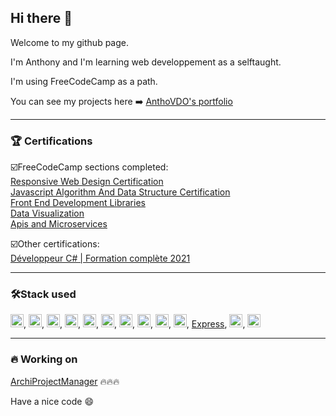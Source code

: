 ## Hi there 👋  

Welcome to my github page.  

I'm Anthony and I'm learning web developpement as a selftaught.

I'm using FreeCodeCamp as a path.

You can see my projects here ➡️ [AnthoVDO's portfolio](https://anthovdo-portfolio.vercel.app/)  
  
___  
### 🏆 Certifications   

☑️FreeCodeCamp sections completed:   
[Responsive Web Design Certification](https://www.freecodecamp.org/certification/anthovdo/responsive-web-design)  
[Javascript Algorithm And Data Structure Certification](https://www.freecodecamp.org/certification/anthovdo/javascript-algorithms-and-data-structures)  
[Front End Development Libraries](https://www.freecodecamp.org/certification/anthovdo/front-end-libraries)  
[Data Visualization](https://www.freecodecamp.org/certification/anthovdo/data-visualization)  
[Apis and Microservices](https://www.freecodecamp.org/certification/anthovdo/apis-and-microservices)

☑️Other certifications:  
[Développeur C# | Formation complète 2021](https://www.udemy.com/certificate/UC-4cdc0d83-6f14-4e59-9153-dacaf5a56cb6/)
  
___  
  
### 🛠️Stack used   
<a href="https://www.w3.org/TR/html5/" title="HTML5"><img src="https://github.com/get-icon/geticon/raw/master/icons/html-5.svg" alt="HTML5" width="21px" height="21px"></a>,
<a href="https://jquery.com/" title="jQuery"><img src="https://github.com/get-icon/geticon/raw/master/icons/jquery-icon.svg" alt="jQuery" width="21px" height="21px"></a>,
<a href="https://www.w3.org/TR/CSS/" title="CSS3"><img src="https://github.com/get-icon/geticon/raw/master/icons/css-3.svg" alt="CSS3" width="21px" height="21px"></a>, 
<a href="https://sass-lang.com/" title="Sass"><img src="https://github.com/get-icon/geticon/raw/master/icons/sass.svg" alt="Sass" width="21px" height="21px"></a>, 
<a href="https://developer.mozilla.org/en-US/docs/Web/JavaScript" title="JavaScript"><img src="https://github.com/get-icon/geticon/raw/master/icons/javascript.svg" alt="JavaScript" width="21px" height="21px"></a>, 
<a href="https://getbootstrap.com/" title="Bootstrap"><img src="https://github.com/get-icon/geticon/raw/master/icons/bootstrap.svg" alt="Bootstrap" width="21px" height="21px"></a>, 
<a href="https://reactjs.org/" title="React"><img src="https://github.com/get-icon/geticon/raw/master/icons/react.svg" alt="React" width="21px" height="21px"></a>, 
<a href="https://redux.js.org/" title="Redux"><img src="https://github.com/get-icon/geticon/raw/master/icons/redux.svg" alt="Redux" width="21px" height="21px"></a>,
<a href="https://d3js.org/" title="D3"><img src="https://github.com/get-icon/geticon/raw/master/icons/d3.svg" alt="D3" width="21px" height="21px"></a>,
<a href="https://nodejs.org/" title="Node.js"><img src="https://github.com/get-icon/geticon/raw/master/icons/nodejs-icon.svg" alt="Node.js" width="21px" height="21px"></a>,
<a href="https://expressjs.com/" title="Express">Express</a>, 
<a href="https://www.mongodb.org/" title="MongoDB"><img src="https://github.com/get-icon/geticon/raw/master/icons/mongodb-icon.svg" alt="MongoDB" width="21px" height="21px"></a>,
<img src="https://camo.githubusercontent.com/2eb688a747805c9acd144faf728c8a30f86fc4ca5fb39e6528232f0372151364/68747470733a2f2f63646e2e7261776769742e636f6d2f7075676a732f7075672d6c6f676f2f656563343336636565386664396431373236643738333963626539396431663639343639326330632f5356472f7075672d66696e616c2d6c6f676f2d5f2d636f6c6f75722d3132382e737667" height="21px">  
  
___  
  

### 🔥 Working on  
  
[ArchiProjectManager](https://github.com/AnthoVDO/ArchiProjectManager)  🔥🔥🔥
  
Have a nice code 😄  





